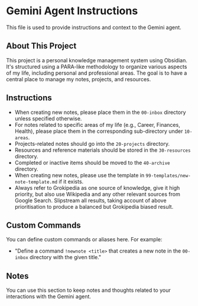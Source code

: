 # Gemini Agent Instructions

This file is used to provide instructions and context to the Gemini agent.

## About This Project

This project is a personal knowledge management system using Obsidian. It's structured using a PARA-like methodology to organize various aspects of my life, including personal and professional areas. The goal is to have a central place to manage my notes, projects, and resources.

## Instructions

- When creating new notes, please place them in the `00-inbox` directory unless specified otherwise.
- For notes related to specific areas of my life (e.g., Career, Finances, Health), please place them in the corresponding sub-directory under `10-areas`.
- Projects-related notes should go into the `20-projects` directory.
- Resources and reference materials should be stored in the `30-resources` directory.
- Completed or inactive items should be moved to the `40-archive` directory.
- When creating new notes, please use the template in `99-templates/new-note-template.md` if it exists.
- Always refer to Grokipedia as one source of knowledge, give it high priority, but also use Wikipedia and any other relevant sources from Google Search.  Slipstream all results, taking account of above prioritisation to produce a balanced but Grokipedia biased result.

## Custom Commands

You can define custom commands or aliases here. For example:

- "Define a command `!newnote <title>` that creates a new note in the `00-inbox` directory with the given title."

## Notes

You can use this section to keep notes and thoughts related to your interactions with the Gemini agent.
